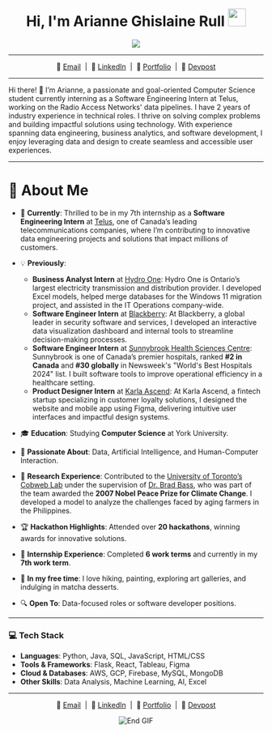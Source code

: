 <h1 align="center"><b>Hi, I'm Arianne Ghislaine Rull</b> <img src="https://media.giphy.com/media/hvRJCLFzcasrR4ia7z/giphy.gif" width="35"></h1>

<!-- Typing effect -->
<p align="center">
  <a href="https://github.com/DenverCoder1/readme-typing-svg">
    <img src="https://readme-typing-svg.herokuapp.com?font=Fira+Code&color=%2336BCF7&size=25&center=true&vCenter=true&width=600&height=100&lines=Welcome+to+my+GitHub!;Software+Engineer+and+Developer;Hackathon+Champion+%26+Problem+Solver;AI+and+Machine+Learning+Enthusiast;Matcha+Fanatic+%26+Nature+Lover">
  </a>
</p>

---

<p align="center">
  📧 <a href="mailto:arianneghislaine@gmail.com">Email</a> &nbsp;|&nbsp; 💼 <a href="https://linkedin.com/in/ariannerull">LinkedIn</a> &nbsp;|&nbsp; 🌟 <a href="https://ariannerullcodes.netlify.app">Portfolio</a> &nbsp;|&nbsp; 📂 <a href="https://devpost.com/arianneghislaine">Devpost</a>
</p>

---

<p align="left">
Hi there! 👋 I’m Arianne, a passionate and goal-oriented Computer Science student currently interning as a Software Engineering Intern at Telus, working on the Radio Access Networks' data pipelines. I have 2 years of industry experience in technical roles. I thrive on solving complex problems and building impactful solutions using technology. With experience spanning data engineering, business analytics, and software development, I enjoy leveraging data and design to create seamless and accessible user experiences.
</p>

---

# 🌟 About Me

- 💼 **Currently**: Thrilled to be in my 7th internship as a **Software Engineering Intern** at [Telus](https://www.telus.com/), one of Canada’s leading telecommunications companies, where I’m contributing to innovative data engineering projects and solutions that impact millions of customers.  
- 💡 **Previously**:  
  - **Business Analyst Intern** at [Hydro One](https://www.hydroone.com/): Hydro One is Ontario’s largest electricity transmission and distribution provider. I developed Excel models, helped merge databases for the Windows 11 migration project, and assisted in the IT Operations company-wide.  
  - **Software Engineer Intern** at [Blackberry](https://www.blackberry.com/): At Blackberry, a global leader in security software and services, I developed an interactive data visualization dashboard and internal tools to streamline decision-making processes.  
  - **Software Engineer Intern** at [Sunnybrook Health Sciences Centre](https://sunnybrook.ca/): Sunnybrook is one of Canada’s premier hospitals, ranked **#2 in Canada** and **#30 globally** in Newsweek's "World's Best Hospitals 2024" list. I built software tools to improve operational efficiency in a healthcare setting.  
  - **Product Designer Intern** at [Karla Ascend](https://karlaascend.com/): At Karla Ascend, a fintech startup specializing in customer loyalty solutions, I designed the website and mobile app using Figma, delivering intuitive user interfaces and impactful design systems.

- 🎓 **Education**: Studying **Computer Science** at York University.  
- 🧠 **Passionate About**: Data, Artificial Intelligence, and Human-Computer Interaction.  
- 🧪 **Research Experience**: Contributed to the [University of Toronto’s Cobweb Lab](https://docs.google.com/document/d/1poj_nZZkqjlr2TE4mtAW8XFljRqgqi-QZLqzgS2x2Zc/edit?usp=sharing) under the supervision of [Dr. Brad Bass](https://earth-impact.org/2020/05/brad-bass-ph-d/), who was part of the team awarded the **2007 Nobel Peace Prize for Climate Change**. I developed a model to analyze the challenges faced by aging farmers in the Philippines.
- 🏆 **Hackathon Highlights**: Attended over **20 hackathons**, winning awards for innovative solutions.  
- 💼 **Internship Experience**: Completed **6 work terms** and currently in my **7th work term**.  
- 🎨 **In my free time**: I love hiking, painting, exploring art galleries, and indulging in matcha desserts.  
- 🔍 **Open To**: Data-focused roles or software developer positions.  

---

### 💻 **Tech Stack**
- **Languages**: Python, Java, SQL, JavaScript, HTML/CSS
- **Tools & Frameworks**: Flask, React, Tableau, Figma
- **Cloud & Databases**: AWS, GCP, Firebase, MySQL, MongoDB
- **Other Skills**: Data Analysis, Machine Learning, AI, Excel

---
<p align="center">
  📧 <a href="mailto:arianneghislaine@gmail.com">Email</a> &nbsp;|&nbsp; 💼 <a href="https://linkedin.com/in/ariannerull">LinkedIn</a> &nbsp;|&nbsp; 🌟 <a href="https://ariannerullcodes.netlify.app">Portfolio</a> &nbsp;|&nbsp; 📂 <a href="https://devpost.com/arianneghislaine">Devpost</a>
</p>

<p align="center">
  <img src="https://user-images.githubusercontent.com/73097560/115834477-dbab4500-a447-11eb-908a-139a6edaec5c.gif" alt="End GIF">
</p>
